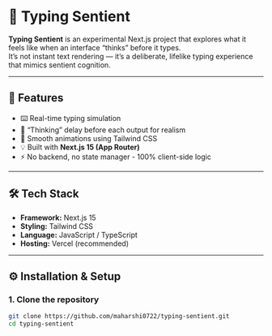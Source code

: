 # 🧠 Typing Sentient

**Typing Sentient** is an experimental Next.js project that explores what it feels like when an interface “thinks” before it types.  
It’s not instant text rendering — it’s a deliberate, lifelike typing experience that mimics sentient cognition.

---

## 🚀 Features

- ⌨️ Real-time typing simulation  
- 🧠 “Thinking” delay before each output for realism  
- 🎨 Smooth animations using Tailwind CSS  
- 💡 Built with **Next.js 15 (App Router)**  
- ⚡ No backend, no state manager - 100% client-side logic  

---

## 🛠️ Tech Stack

- **Framework:** Next.js 15
- **Styling:** Tailwind CSS  
- **Language:** JavaScript / TypeScript  
- **Hosting:** Vercel (recommended)  

---

## ⚙️ Installation & Setup

### 1. Clone the repository
```bash
git clone https://github.com/maharshi0722/typing-sentient.git
cd typing-sentient


